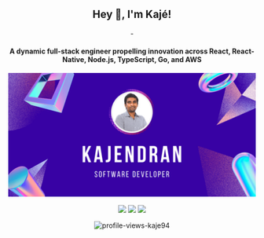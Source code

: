<h2 align="center"> Hey 👋, I'm Kajé!</h2>
<p align="center"> - </p>
<h4 align="center">A dynamic full-stack engineer propelling innovation across React, React-Native, Node.js, TypeScript, Go, and AWS</h4>

<p align="center">
  <a href="https://kajendran.dev">
    <img alt="kaje94-Preview" src="preview.png" width="1024">
  </a>
</p>

<p align="center">
  <img src ="https://kaje-github-readme-stats.vercel.app/api?username=kaje94&show_icons=true&count_private=true&theme=aura&hide_border=true&hide=issues,contribs&line_height=30&bg_color=3802A4">
  <img src ="https://kaje-github-readme-stats.vercel.app/api/top-langs/?username=kaje94&layout=compact&hide_border=true&theme=aura&langs_count=6&hide=css&bg_color=3802A4">
  <img src ="https://kaje-github-readme-streak-stats.vercel.app?user=kaje94&theme=aura&hide_border=true&include_all_commits=true&background=3802A4">
</p>

<p align="center">
  <img alt="profile-views-kaje94" src="https://komarev.com/ghpvc/?username=kaje94&style=for-the-badge&color=3802A4" >
</p>
